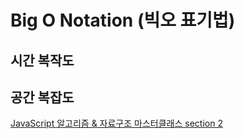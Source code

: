 # Big O Notation (빅오 표기법)

## 시간 복작도

## 공간 복잡도

[JavaScript 알고리즘 & 자료구조 마스터클래스 section 2](https://www.udemy.com/course/best-javascript-data-structures/learn/l*ecture/28559365#content)
